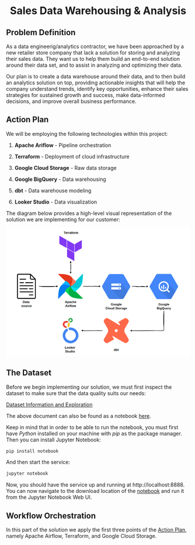 # <div align="center">Sales Data Warehousing & Analysis</div>

## Problem Definition

As a data engineerig/analytics contractor, we have been approached by a new retailer store company that lack a solution for storing and analyzing their sales data. They want us to help them build an end-to-end solution around their data set, and to assist in analyzing and optimizing their data. 

Our plan is to create a data warehouse around their data, and to then build an analytics solution on top, providing actionable insights that will help the company understand trends, identify key opportunities, enhance their sales strategies for sustained growth and success, make data-informed decisions, and improve overall business performance.

## Action Plan

We will be employing the following technologies within this project:

1. __Apache Ariflow__ - Pipeline orchestration 

2. __Terraform__ - Deployment of cloud infrastructure

3. __Google Cloud Storage__ - Raw data storage

4. __Google BigQuery__ - Data warehousing

5. __dbt__ - Data warehouse modeling

6. __Looker Studio__ - Data visualization

The diagram below provides a high-level visual representation of the solution we are implementing for our customer:

![Pipeline diagram](./images/diagram.png)

## The Dataset

Before we begin implementing our solution, we must first inspect the dataset to make sure that the data quality suits our needs:

[Dataset Information and Exploration](./01_dataset/README.md)

The above document can also be found as a notebook [here](./01_dataset/dataset_exploration.ipynb). 

Keep in mind that in order to be able to run the notebook, you must first have _Python_ installed on your machine with _pip_ as the package manager. Then you can install Jupyter Notebook:

```bash 
pip install notebook
```

And then start the service:

```bash
jupyter notebook
```

Now, you should have the service up and running at http://localhost:8888. You can now navigate to the download location of the [notebook](./01_dataset/dataset_exploration.ipynb) and run it from the Jupyter Notebook Web UI.

## Workflow Orchestration

In this part of the solution we apply the first three points of the [Action Plan](#action-plan), namely Apache Airflow, Terraform, and Google Cloud Storage.